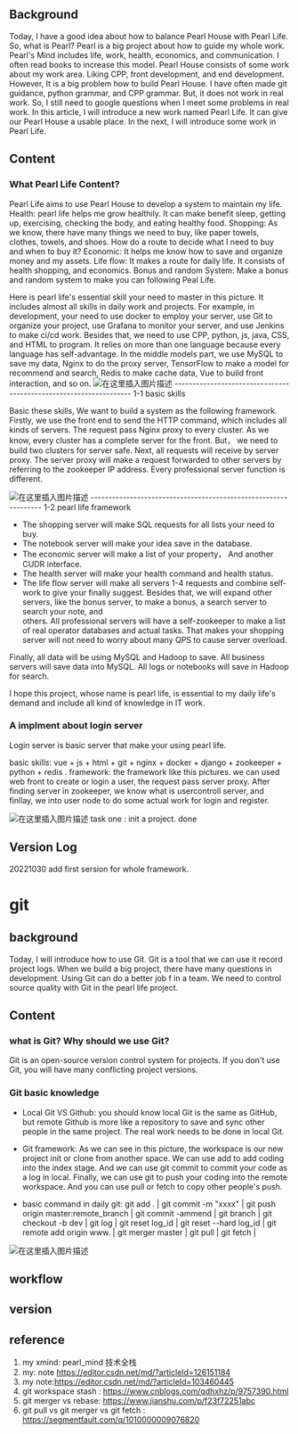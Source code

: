 ## Background
Today, I have a good idea about how to balance Pearl House with Pearl Life. So, what is Pearl? Pearl is a big project about how to guide my whole work. Pearl's Mind includes life, work, health, economics, and communication. I often read books to increase this model. Pearl House consists of some work about my work area. Liking CPP, front development, and end development.
However, It is a big problem how to build Pearl House. I have often made git guidance, python grammar, and CPP grammar. But, it does not work in real work. So, I still need to google questions when I meet some problems in real work. In this article, I will introduce a new work named Pearl Life. It can give our Pearl House a usable place. In the next, I will introduce some work in Pearl Life.

## Content

### What Pearl Life Content?
Pearl Life aims to use Pearl House to develop a system to maintain my life.
Health: pearl life helps me grow healthily. It can make benefit sleep, getting up, exercising, checking the body, and eating healthy food.
Shopping: As we know, there have many things we need to buy, like paper towels, clothes, towels, and shoes. How do a route to decide what I need to buy and when to buy it?
 Economic: It helps me know how to save and organize money and my assets. 
Life flow: It makes a route for daily life. It consists of health shopping, and economics. 
Bonus and random System: Make a bonus and random system to make you can following Peal Life. 




Here is pearl life's essential skill your need to master in this picture. It includes almost all skills in daily work and projects. For example, in development, your need to use docker to employ your server, use Git to organize your project, use Grafana to monitor your server, and use Jenkins to make ci/cd work.   Besides that, we need to use CPP, python, js, java, CSS, and HTML to program. It relies on more than one language because every language has self-advantage. In the middle models part, we use MySQL to save my data,  Nginx to do the proxy server, TensorFlow to make a model for recommend and search,  Redis to make cache data,  Vue to build front interaction,  and so on.
![在这里插入图片描述](https://img-blog.csdnimg.cn/ead78fe716cd4484b82a6bd89758bfdd.png)
           ------------------------------------------------------------------   1-1  basic skills


Basic these skills,  We want to build a system as the following framework. Firstly, we use the front end to send the HTTP command, which includes all kinds of servers. The request pass Nginx proxy to every cluster. As we know, every cluster has a complete server for the front. But， we need to build two clusters for server safe. Next, all requests will receive by server proxy. The server proxy will make a request forwarded to other servers by referring to the zookeeper IP address.   Every professional server function is different.

![在这里插入图片描述](https://img-blog.csdnimg.cn/e3a7e962ae064800b262c61a4019abc1.png)
                      ----------------------------------------------------------------     1-2  pearl life framework

- The shopping server will make SQL requests for all lists your need to buy.
- The notebook server will make your idea save in the database.
- The economic server will make a list of your property， And another CUDR  interface.
- The health server will make your health command and health status.
- The life flow server will make all servers 1-4 requests and combine self-work to give your finally suggest.
Besides that, we will expand other servers, like the bonus server, to make a bonus, a search server to search your note, and  
others. All professional servers will have a self-zookeeper to make a list of real operator databases and actual tasks. That makes your shopping server will not need to worry about many QPS to cause server overload.

Finally, all data will be using MySQL and Hadoop to save. All business servers will save data into MySQL. All logs or notebooks will save in Hadoop for search.

I hope this project, whose name is pearl life, is essential to my daily life's demand and include all kind of knowledge in IT work.

### A implment about login server

Login server is basic server that make your using pearl life.


basic skills: vue + js + html + git + nginx + docker + django + zookeeper + python + redis .
framework:  the framework like this pictures.  we can used web front to create or login a user, the request pass server proxy. After finding server in zookeeper, we know what is usercontroll server, and finllay, we into user node  to do some actual work for login and register.


![在这里插入图片描述](https://img-blog.csdnimg.cn/637f8c7b02d546d7b5f6654dd4ee78c9.png)
task one : init a project.  done 



## Version Log
20221030  add first sersion for whole framework.















# git 

## background
Today, I  will introduce how to use Git.  Git is a tool that we can use it record project logs. When we build a big project, there have many questions in development.  Using Git can do a better job f in a team.  We need to control source quality with Git in the pearl life project.

## Content
### what is Git? Why should we use Git?
Git is an open-source version control system for projects.  If you don't use Git,  you will have many conflicting project versions. 

### Git basic knowledge
- Local Git VS Github: you should know local Git is the same as GitHub, but remote Github is more like a  repository to save and sync other people in the same project.  The real work needs to be done in local Git.
- Git framework:  As we can see in this picture, the workspace is our new project init or clone from another space. We can use add to add coding into the index stage.  And we can use git commit to commit your code as a log in local.  Finally, we can use git to push your coding into the remote workspace.  And you can use pull or fetch to copy other people's push.

 - basic command in daily git:   git add . | git commit -m "xxxx" | git push origin master:remote_branch | git commit -ammend |  git  branch | git checkout -b  dev | git log | git reset log_id  | git reset --hard log_id | git remote add  origin www. |   git merger master  | git pull | git fetch | 

![在这里插入图片描述](https://img-blog.csdnimg.cn/ac68b2d9a195411598dc885b1a96ad25.png)

## workflow

## version 

## reference

1. my xmind: pearl_mind  技术全栈
2. my: note https://editor.csdn.net/md/?articleId=126151184
3. my note:https://editor.csdn.net/md/?articleId=103460445
4.  git workspace stash : https://www.cnblogs.com/qdhxhz/p/9757390.html
5. git merger vs rebase: https://www.jianshu.com/p/f23f72251abc
6. git pull  vs git merger vs git fetch : https://segmentfault.com/q/1010000009076820











